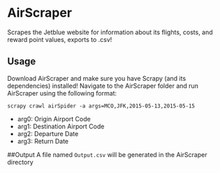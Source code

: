 # AirScraper
Scrapes the Jetblue website for information about its flights, costs, and reward point values, exports to .csv!

## Usage
Download AirScraper and make sure you have Scrapy (and its dependencies) installed!
Navigate to the AirScraper folder and run AirScraper using the following format:
```
scrapy crawl airSpider -a args=MCO,JFK,2015-05-13,2015-05-15
```

* arg0: Origin Airport Code
* arg1: Destination Airport Code
* arg2: Departure Date
* arg3: Return Date

##Output
A file named `Output.csv` will be generated in the AirScraper directory
